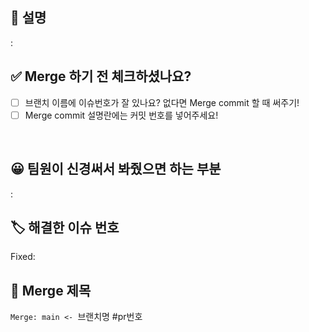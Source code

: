 ## 🎵 설명
: 
<br>

## ✅ Merge 하기 전 체크하셨나요?
- [ ] 브랜치 이름에 이슈번호가 잘 있나요? 없다면 Merge commit 할 때 써주기!
- [ ] Merge commit 설명란에는 커밋 번호를 넣어주세요!

<br>

## 😀 팀원이 신경써서 봐줬으면 하는 부분
:
<br>

## 🏷 해결한 이슈 번호 
Fixed: 
<br>

## 📌 Merge 제목
`Merge: main <- `브랜치명 #pr번호
